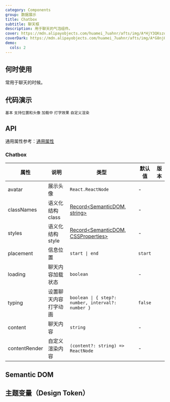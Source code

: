 ```yaml
---
category: Components
group: 数据展示
title: Chatbox
subtitle: 聊天框
description: 用于聊天的气泡组件。
cover: https://mdn.alipayobjects.com/huamei_7uahnr/afts/img/A*HjY3QKszqFEAAAAAAAAAAAAADrJ8AQ/original
coverDark: https://mdn.alipayobjects.com/huamei_7uahnr/afts/img/A*G8njQogkGwAAAAAAAAAAAAAADrJ8AQ/original
demo:
  cols: 2
---
```


## 何时使用

常用于聊天的时候。

## 代码演示

<!-- prettier-ignore -->
<code src="./demo/basic.tsx">基本</code>
<code src="./demo/avatar-and-placement.tsx">支持位置和头像</code>
<code src="./demo/loading.tsx">加载中</code>
<code src="./demo/typing.tsx">打字效果</code>
<code src="./demo/contentRender.tsx">自定义渲染</code>

## API

通用属性参考：[通用属性](/docs/react/common-props)

### Chatbox

| 属性          | 说明                 | 类型                                                | 默认值  | 版本 |
| ------------- | -------------------- | --------------------------------------------------- | ------- | ---- |
| avatar        | 展示头像             | `React.ReactNode`                                   | -       |      |
| classNames    | 语义化结构 class     | [Record<SemanticDOM, string>](#semantic-dom)        | -       |      |
| styles        | 语义化结构 style     | [Record<SemanticDOM, CSSProperties>](#semantic-dom) | -       |      |
| placement     | 信息位置             | `start \| end`                                      | `start` |      |
| loading       | 聊天内容加载状态     | `boolean`                                           | -       |      |
| typing        | 设置聊天内容打字动画 | `boolean \| { step?: number, interval?: number }`   | `false` |      |
| content       | 聊天内容             | `string`                                            | -       |      |
| contentRender | 自定义渲染内容       | `(content?: string) => ReactNode`                   | -       |      |

## Semantic DOM

<code src="./demo/_semantic.tsx" simplify="true"></code>

## 主题变量（Design Token）

<ComponentTokenTable component="Chatbox"></ComponentTokenTable>
